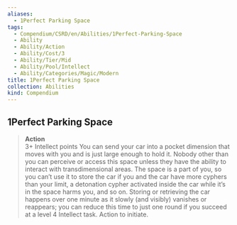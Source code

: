 ```yaml
---
aliases:
  - 1Perfect Parking Space
tags:
  - Compendium/CSRD/en/Abilities/1Perfect-Parking-Space
  - Ability
  - Ability/Action
  - Ability/Cost/3
  - Ability/Tier/Mid
  - Ability/Pool/Intellect
  - Ability/Categories/Magic/Modern
title: 1Perfect Parking Space
collection: Abilities
kind: Compendium
---
```

## 1Perfect Parking Space
>**Action**  
>3+ Intellect points
You can send your car into a pocket dimension that moves with you and is just large enough to hold it. Nobody other than you can perceive or access this space unless they have the ability to interact with transdimensional areas. The space is a part of you, so you can’t use it to store the car if you and the car have more cyphers than your limit, a detonation cypher activated inside the car while it’s in the space harms you, and so on. Storing or retrieving the car happens over one minute as it slowly (and visibly) vanishes or reappears; you can reduce this time to just one round if you succeed at a level 4 Intellect task. Action to initiate.



